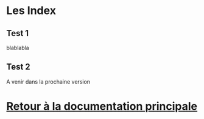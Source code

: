 Les Index
===

## Test 1
  
  blablabla
  
## Test 2

A venir dans la prochaine version

  

[Retour à la documentation principale](/plugin-teleinfo/fr_FR/)
===
